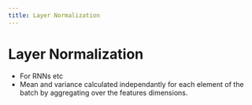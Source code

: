 ```yaml
---
title: Layer Normalization
---
```


# Layer Normalization
- For RNNs etc
- Mean and variance calculated independantly for each element of the batch by aggregating over the features dimensions.











